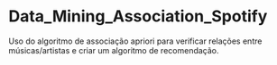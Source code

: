 # Data_Mining_Association_Spotify
Uso do algoritmo de associação apriori para verificar relações entre músicas/artistas e criar um algoritmo de recomendação.
